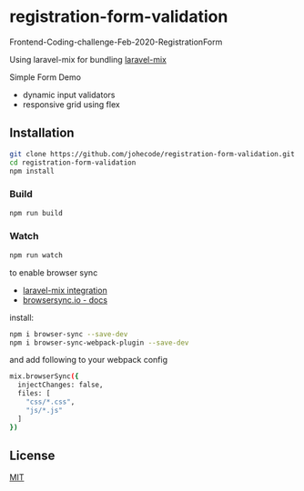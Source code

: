 # registration-form-validation
Frontend-Coding-challenge-Feb-2020-RegistrationForm

Using laravel-mix for bundling
[laravel-mix](https://laravel-mix.com/docs/6.0/examples)

Simple Form Demo
- dynamic input validators
- responsive grid using flex

## Installation

```sh
git clone https://github.com/johecode/registration-form-validation.git
cd registration-form-validation
npm install
```

### Build

```sh
npm run build
```

### Watch

```sh
npm run watch
```

to enable browser sync

- [laravel-mix integration](https://laravel-mix.com/docs/5.0/browsersync)
- [browsersync.io - docs](https://browsersync.io/docs/options/)

install:
```sh
npm i browser-sync --save-dev
npm i browser-sync-webpack-plugin --save-dev
```

and add following to your webpack config

```sh
mix.browserSync({
  injectChanges: false,
  files: [
    "css/*.css",
    "js/*.js"
  ]
})
```

## License

[MIT](https://github.com/johecode/registration-form-validation/blob/main/README.md)
